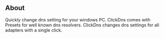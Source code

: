 ## About
Quickly change dns setting for your windows PC. ClickDns comes with Presets for well known dns resolvers. ClickDns changes dns settings for all adapters with a single click. 